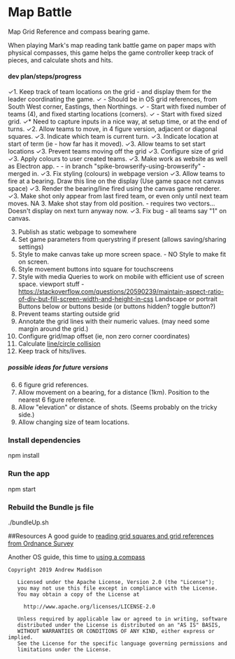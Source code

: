# Map Battle

Map Grid Reference and compass bearing game.

When playing Mark's map reading tank battle game on paper maps with physical compasses, this game helps the game controller keep track of pieces, and calculate shots and hits.

#### dev plan/steps/progress
✓1. Keep track of team locations on the grid - and display them for the leader coordinating the game.
✓   - Should be in OS grid references, from South West corner, Eastings, then Northings.
✓   - Start with fixed number of teams (4), and fixed starting locations (corners).
✓   - Start with fixed sized grid.
✓* Need to capture inputs in a nice way, at setup time, or at the end of turns.
✓2. Allow teams to move, in 4 figure version, adjacent or diagonal squares.
✓3. Indicate which team is current turn.
✓3. Indicate location at start of term (ie - how far has it moved).
✓3. Allow teams to set start locations
✓3. Prevent teams moving off the grid
✓3. Configure size of grid
✓3. Apply colours to user created teams.
✓3. Make work as website as well as Electron app. - 
    - in branch "spike-browserify-using-browserify" - merged in.
✓3. Fix styling (colours) in webpage version
✓3. Allow teams to fire at a bearing. Draw this line on the display (Use game space not canvas space)
    ✓3. Render the bearing/line fired using the canvas game renderer.
    ✓3. Make shot only appear from last fired team, or even only until next team moves.
    NA 3. Make shot stay from old position. - requires two vectors... Doesn't display on next turn anyway now.
✓3. Fix bug - all teams say "1" on canvas.
     
3. Publish as static webpage to somewhere
3. Set game parameters from querystring if present (allows saving/sharing settings)
3. Style to make canvas take up more screen space. - NO Style to make fit on screen.
3. Style movement buttons into square for touchscreens
3. Style with media Queries to work on mobile with efficient use of screen space.
    viewport stuff - https://stackoverflow.com/questions/20590239/maintain-aspect-ratio-of-div-but-fill-screen-width-and-height-in-css
    Landscape or portrait
    Buttons below or buttons beside (or buttons hidden? toggle button?)
3. Prevent teams starting outside grid
3. Annotate the grid lines with their numeric values.
    (may need some margin around the grid.)
3. Configure grid/map offset (ie, non zero corner coordinates)
4. Calculate [line/circle collision](http://www.jeffreythompson.org/collision-detection/line-circle.php)
5. Keep track of hits/lives.

##### possible ideas for future versions
6. 6 figure grid references.
7. Allow movement on a bearing, for a distance (1km). Position to the nearest 6 figure reference.
8. Allow "elevation" or distance of shots. (Seems probably on the tricky side.)
9. Allow changing size of team locations.

### Install dependencies
npm install
### Run the app
npm start
### Rebuild the Bundle js file
./bundleUp.sh

##Resources
A good guide to [reading grid squares and grid references from Ordnance Survey](https://getoutside.ordnancesurvey.co.uk/guides/beginners-guide-to-grid-references/)

Another OS guide, this time to [using a compass](https://getoutside.ordnancesurvey.co.uk/guides/beginners-guide-to-using-a-compass/)
```
Copyright 2019 Andrew Maddison

   Licensed under the Apache License, Version 2.0 (the "License");
   you may not use this file except in compliance with the License.
   You may obtain a copy of the License at

     http://www.apache.org/licenses/LICENSE-2.0

   Unless required by applicable law or agreed to in writing, software
   distributed under the License is distributed on an "AS IS" BASIS,
   WITHOUT WARRANTIES OR CONDITIONS OF ANY KIND, either express or implied.
   See the License for the specific language governing permissions and
   limitations under the License.
```
